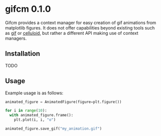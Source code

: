 # gifcm 0.1.0

Gifcm provides a context manager for easy creation of gif animations from matplotlib figures. It does not offer capabilities beyond existing tools such as [gif](https://github.com/maxhumber/gif) or [celluloid](https://github.com/jwkvam/celluloid), but rather a different API making use of context managers.

## Installation
TODO

## Usage
Example usage is as follows:
```python
animated_figure = AnimatedFigure(figure=plt.figure())

for i in range(10):
  with animated_figure.frame():
    plt.plot(i, i, "o")

animated_figure.save_gif("my_animation.gif")
```
